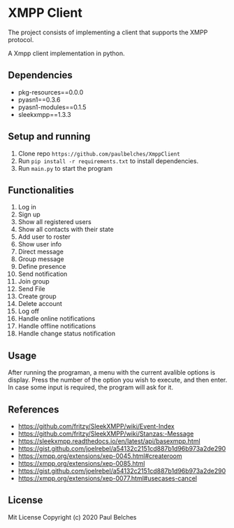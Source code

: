 # XMPP Client

The project consists of implementing a client that supports the XMPP protocol.

A Xmpp client implementation in python.

## Dependencies 

* pkg-resources==0.0.0
* pyasn1==0.3.6
* pyasn1-modules==0.1.5
* sleekxmpp==1.3.3

## Setup and running

1. Clone repo `https://github.com/paulbelches/XmppClient`<br />
3. Run `pip install -r requirements.txt` to install dependencies.<br />
4. Run `main.py` to start the program <br />

## Functionalities

1.  Log in                                     
2.  Sign up                                     
3.  Show all registered users                   
4.  Show all contacts with their state          
5.  Add user to roster                          
6.  Show user info                              
7.  Direct message                              
8.  Group message                             
9.  Define presence                             
10.  Send notification                           
11.  Join group                                  
12. Send File                                   
13. Create group                                
14. Delete account                              
15. Log off
16. Handle online notifications 
17. Handle offline notifications 
18. Handle change status notification

## Usage

After running the programan, a menu with the current avalible options is display. Press the number of the option you wish to execute, and then enter. In case some input is required, the program will ask for it. 

## References

* https://github.com/fritzy/SleekXMPP/wiki/Event-Index
* https://github.com/fritzy/SleekXMPP/wiki/Stanzas:-Message
* https://sleekxmpp.readthedocs.io/en/latest/api/basexmpp.html
* https://gist.github.com/joelrebel/a54132c2151cd887b1d96b973a2de290
* https://xmpp.org/extensions/xep-0045.html#createroom
* https://xmpp.org/extensions/xep-0085.html
* https://gist.github.com/joelrebel/a54132c2151cd887b1d96b973a2de290
* https://xmpp.org/extensions/xep-0077.html#usecases-cancel

## License

Mit License Copyright (c) 2020 Paul Belches

